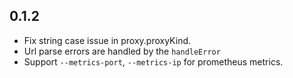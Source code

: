 ## 0.1.2

- Fix string case issue in proxy.proxyKind.
- Url parse errors are handled by the `handleError`
- Support `--metrics-port`, `--metrics-ip` for prometheus metrics.
